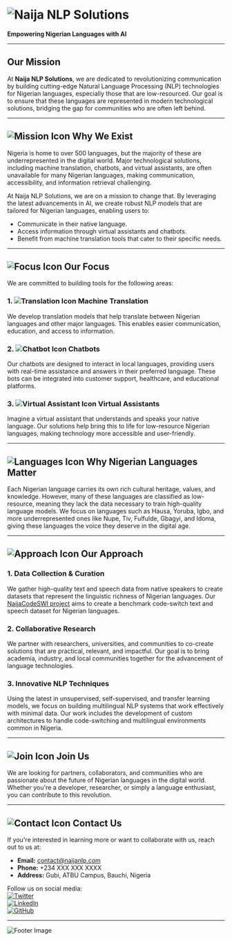 # ![Naija NLP Solutions](https://img.icons8.com/fluency/96/000000/artificial-intelligence.png)  
**Empowering Nigerian Languages with AI**  

---

## Our Mission

At **Naija NLP Solutions**, we are dedicated to revolutionizing communication by building cutting-edge Natural Language Processing (NLP) technologies for Nigerian languages, especially those that are low-resourced. Our goal is to ensure that these languages are represented in modern technological solutions, bridging the gap for communities who are often left behind.

---

## ![Mission Icon](https://img.icons8.com/dusk/64/000000/goal.png) Why We Exist

Nigeria is home to over 500 languages, but the majority of these are underrepresented in the digital world. Major technological solutions, including machine translation, chatbots, and virtual assistants, are often unavailable for many Nigerian languages, making communication, accessibility, and information retrieval challenging.

At Naija NLP Solutions, we are on a mission to change that. By leveraging the latest advancements in AI, we create robust NLP models that are tailored for Nigerian languages, enabling users to:

- Communicate in their native language.
- Access information through virtual assistants and chatbots.
- Benefit from machine translation tools that cater to their specific needs.

---

## ![Focus Icon](https://img.icons8.com/dusk/64/000000/focus.png) Our Focus

We are committed to building tools for the following areas:

### 1. ![Translation Icon](https://img.icons8.com/external-flat-juicy-fish/60/000000/external-translation-languages-and-translation-flat-flat-juicy-fish.png) Machine Translation  
We develop translation models that help translate between Nigerian languages and other major languages. This enables easier communication, education, and access to information.

### 2. ![Chatbot Icon](https://img.icons8.com/color/60/000000/chatbot.png) Chatbots  
Our chatbots are designed to interact in local languages, providing users with real-time assistance and answers in their preferred language. These bots can be integrated into customer support, healthcare, and educational platforms.

### 3. ![Virtual Assistant Icon](https://img.icons8.com/fluency/60/000000/voice-id.png) Virtual Assistants  
Imagine a virtual assistant that understands and speaks your native language. Our solutions help bring this to life for low-resource Nigerian languages, making technology more accessible and user-friendly.

---

## ![Languages Icon](https://img.icons8.com/fluency/64/000000/language.png) Why Nigerian Languages Matter

Each Nigerian language carries its own rich cultural heritage, values, and knowledge. However, many of these languages are classified as low-resource, meaning they lack the data necessary to train high-quality language models. We focus on languages such as Hausa, Yoruba, Igbo, and more underrepresented ones like Nupe, Tiv, Fulfulde, Gbagyi, and Idoma, giving these languages the voice they deserve in the digital age.

---

## ![Approach Icon](https://img.icons8.com/external-itim2101-lineal-color-itim2101/64/000000/external-innovation-technology-itim2101-lineal-color-itim2101.png) Our Approach

### 1. Data Collection & Curation  
We gather high-quality text and speech data from native speakers to create datasets that represent the linguistic richness of Nigerian languages. Our [NaijaCodeSWI project](#) aims to create a benchmark code-switch text and speech dataset for Nigerian languages.

### 2. Collaborative Research  
We partner with researchers, universities, and communities to co-create solutions that are practical, relevant, and impactful. Our goal is to bring academia, industry, and local communities together for the advancement of language technologies.

### 3. Innovative NLP Techniques  
Using the latest in unsupervised, self-supervised, and transfer learning models, we focus on building multilingual NLP systems that work effectively with minimal data. Our work includes the development of custom architectures to handle code-switching and multilingual environments common in Nigeria.

---

## ![Join Icon](https://img.icons8.com/color/64/000000/handshake.png) Join Us

We are looking for partners, collaborators, and communities who are passionate about the future of Nigerian languages in the digital world. Whether you're a developer, researcher, or simply a language enthusiast, you can contribute to this revolution.

---

## ![Contact Icon](https://img.icons8.com/fluency/64/000000/email.png) Contact Us

If you're interested in learning more or want to collaborate with us, reach out to us at:

- **Email:** [contact@naijanlp.com](mailto:contact@naijanlp.com)  
- **Phone:** +234 XXX XXX XXXX  
- **Address:** Gubi, ATBU Campus, Bauchi, Nigeria  

Follow us on social media:  
[![Twitter](https://img.icons8.com/fluency/48/000000/twitter.png)](https://twitter.com)  
[![LinkedIn](https://img.icons8.com/fluency/48/000000/linkedin.png)](https://linkedin.com)  
[![GitHub](https://img.icons8.com/fluency/48/000000/github.png)](https://github.com)

---

![Footer Image](https://unsplash.com/photos/hMQArks7rEM/download?force=true)
